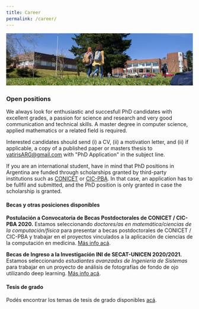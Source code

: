 ```yaml
---
title: Career
permalink: /career/
---
```


![](/images/others/campus.jpg)

### Open positions

We always look for enthusiastic and succesfull PhD candidates with excellent grades, a passion for science and research and very good communication and technical skills. A master degree in computer science, applied mathematics or a related field is required.

Interested candidates should send (i) a CV, (ii) a motivation letter, and (ii) if applicable, a copy of a published paper or masters thesis to
[yatirisARG@gmail.com](mailto:yatirisARG@gmail.com) with "PhD Application" in the subject line.

If you are an international student, have in mind that PhD positions in Argentina are funded through scholarships granted by third-party institutions
such as [CONICET](https://www.conicet.gov.ar/?lan=en) or [CIC-PBA](https://www.gba.gob.ar/cic). In that case, an application has to be fullfil and submitted, and the PhD position is only granted in case the scholarship is granted.


#### Becas y otras posiciones disponibles

**Postulación a Convocatoria de Becas Postdoctorales de CONICET / CIC-PBA 2020.** Estamos seleccionando *doctores/as en matemática/ciencias de la computación/física* para presentar a becas postdoctorales de CONICET / CIC-PBA y trabajar en el proyectos vinculados a la aplicación de ciencias de la computación en medicina. [Más info acá](...).

**Becas de Ingreso a la Investigación INI de SECAT-UNICEN 2020/2021.** Estamos seleccionando *estudiantes avanzadxs de Ingeniería de Sistemas* para trabajar en un proyecto de análisis de fotografías de fondo de ojo utilizando deep learning. [Más info acá](https://ignaciorlando.github.io/post/open-position-2020-ini).

#### Tesis de grado

Podés encontrar los temas de tesis de grado disponibles [acá](https://www.exa.unicen.edu.ar/es/piexa/banco-tesis?fbclid=IwAR1BIL_KaQu2l5eW9_qcoZyj0upEkYhDkvVXucW0TrXw6okvpQN9mGXbAiQ).
